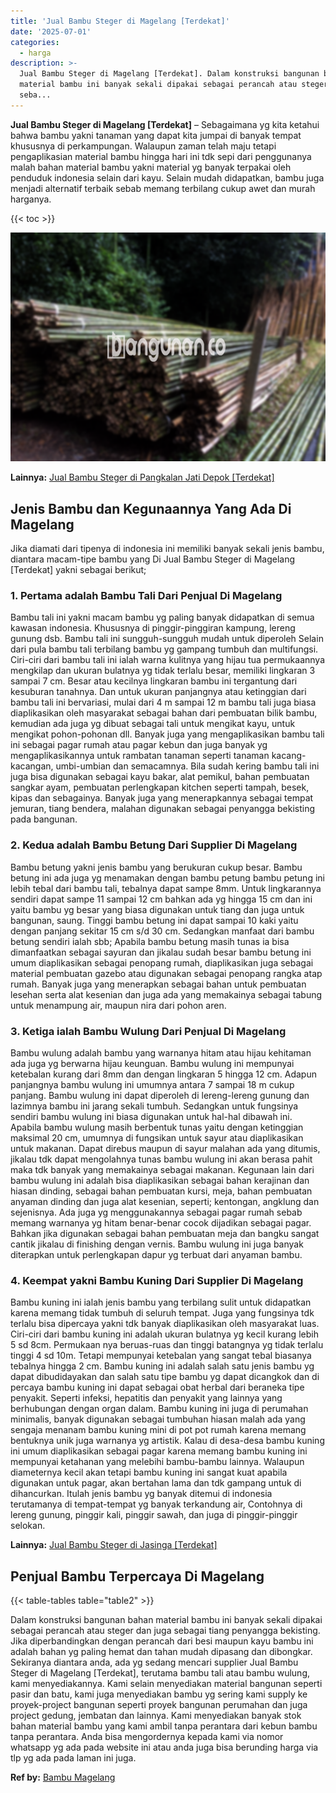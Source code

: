 ```yaml
---
title: 'Jual Bambu Steger di Magelang [Terdekat]'
date: '2025-07-01'
categories:
  - harga
description: >-
  Jual Bambu Steger di Magelang [Terdekat]. Dalam konstruksi bangunan bahan
  material bambu ini banyak sekali dipakai sebagai perancah atau steger dan juga
  seba...
---
```


**Jual Bambu Steger di Magelang \[Terdekat\]** – Sebagaimana yg kita ketahui bahwa bambu yakni tanaman yang dapat kita jumpai di banyak tempat khususnya di perkampungan. Walaupun zaman telah maju tetapi pengaplikasian material bambu hingga hari ini tdk sepi dari penggunanya malah bahan material bambu yakni material yg banyak terpakai oleh penduduk indonesia selain dari kayu. Selain mudah didapatkan, bambu juga menjadi alternatif terbaik sebab memang terbilang cukup awet dan murah harganya.

{{< toc >}}

![Jual Bambu Steger di Magelang [Terdekat]](/images/jual-bambu-tali-16.png)

**Lainnya:** [Jual Bambu Steger di Pangkalan Jati Depok \[Terdekat\]](https://bambu.bangunan.co/jual-bambu-steger-di-pangkalan-jati-depok-terdekat/)

## Jenis Bambu dan Kegunaannya Yang Ada Di Magelang

Jika diamati dari tipenya di indonesia ini memiliki banyak sekali jenis bambu, diantara macam-tipe bambu yang Di Jual Bambu Steger di Magelang \[Terdekat\] yakni sebagai berikut;

### 1\. Pertama adalah Bambu Tali Dari Penjual Di Magelang

Bambu tali ini yakni macam bambu yg paling banyak didapatkan di semua kawasan indonesia. Khususnya di pinggir-pinggiran kampung, lereng gunung dsb. Bambu tali ini sungguh-sungguh mudah untuk diperoleh Selain dari pula bambu tali terbilang bambu yg gampang tumbuh dan multifungsi. Ciri-ciri dari bambu tali ini ialah warna kulitnya yang hijau tua permukaannya mengkilap dan ukuran bulatnya yg tidak terlalu besar, memiliki lingkaran 3 sampai 7 cm. Besar atau kecilnya lingkaran bambu ini tergantung dari kesuburan tanahnya. Dan untuk ukuran panjangnya atau ketinggian dari bambu tali ini bervariasi, mulai dari 4 m sampai 12 m bambu tali juga biasa diaplikasikan oleh masyarakat sebagai bahan dari pembuatan bilik bambu, kemudian ada juga yg dibuat sebagai tali untuk mengikat kayu, untuk mengikat pohon-pohonan dll. Banyak juga yang mengaplikasikan bambu tali ini sebagai pagar rumah atau pagar kebun dan juga banyak yg mengaplikasikannya untuk rambatan tanaman seperti tanaman kacang-kacangan, umbi-umbian dan semacamnya. Bila sudah kering bambu tali ini juga bisa digunakan sebagai kayu bakar, alat pemikul, bahan pembuatan sangkar ayam, pembuatan perlengkapan kitchen seperti tampah, besek, kipas dan sebagainya. Banyak juga yang menerapkannya sebagai tempat jemuran, tiang bendera, malahan digunakan sebagai penyangga bekisting pada bangunan.

### 2\. Kedua adalah Bambu Betung Dari Supplier Di Magelang

Bambu betung yakni jenis bambu yang berukuran cukup besar. Bambu betung ini ada juga yg menamakan dengan bambu petung bambu petung ini lebih tebal dari bambu tali, tebalnya dapat sampe 8mm. Untuk lingkarannya sendiri dapat sampe 11 sampai 12 cm bahkan ada yg hingga 15 cm dan ini yaitu bambu yg besar yang biasa digunakan untuk tiang dan juga untuk bangunan, saung. Tinggi bambu betung ini dapat sampai 10 kaki yaitu dengan panjang sekitar 15 cm s/d 30 cm. Sedangkan manfaat dari bambu betung sendiri ialah sbb; Apabila bambu betung masih tunas ia bisa dimanfaatkan sebagai sayuran dan jikalau sudah besar bambu betung ini umum diaplikasikan sebagai penopang rumah, diaplikasikan juga sebagai material pembuatan gazebo atau digunakan sebagai penopang rangka atap rumah. Banyak juga yang menerapkan sebagai bahan untuk pembuatan lesehan serta alat kesenian dan juga ada yang memakainya sebagai tabung untuk menampung air, maupun nira dari pohon aren.

### 3\. Ketiga ialah Bambu Wulung Dari Penjual Di Magelang

Bambu wulung adalah bambu yang warnanya hitam atau hijau kehitaman ada juga yg berwarna hijau keunguan. Bambu wulung ini mempunyai ketebalan kurang dari 8mm dan dengan lingkaran 5 hingga 12 cm. Adapun panjangnya bambu wulung ini umumnya antara 7 sampai 18 m cukup panjang. Bambu wulung ini dapat diperoleh di lereng-lereng gunung dan lazimnya bambu ini jarang sekali tumbuh. Sedangkan untuk fungsinya sendiri bambu wulung ini biasa digunakan untuk hal-hal dibawah ini. Apabila bambu wulung masih berbentuk tunas yaitu dengan ketinggian maksimal 20 cm, umumnya di fungsikan untuk sayur atau diaplikasikan untuk makanan. Dapat direbus maupun di sayur malahan ada yang ditumis, jikalau tdk dapat mengolahnya tunas bambu wulung ini akan berasa pahit maka tdk banyak yang memakainya sebagai makanan. Kegunaan lain dari bambu wulung ini adalah bisa diaplikasikan sebagai bahan kerajinan dan hiasan dinding, sebagai bahan pembuatan kursi, meja, bahan pembuatan anyaman dinding dan juga alat kesenian, seperti; kentongan, angklung dan sejenisnya. Ada juga yg menggunakannya sebagai pagar rumah sebab memang warnanya yg hitam benar-benar cocok dijadikan sebagai pagar. Bahkan jika digunakan sebagai bahan pembuatan meja dan bangku sangat cantik jikalau di finishing dengan vernis. Bambu wulung ini juga banyak diterapkan untuk perlengkapan dapur yg terbuat dari anyaman bambu.

### 4\. Keempat yakni Bambu Kuning Dari Supplier Di Magelang

Bambu kuning ini ialah jenis bambu yang terbilang sulit untuk didapatkan karena memang tidak tumbuh di seluruh tempat. Juga yang fungsinya tdk terlalu bisa dipercaya yakni tdk banyak diaplikasikan oleh masyarakat luas. Ciri-ciri dari bambu kuning ini adalah ukuran bulatnya yg kecil kurang lebih 5 sd 8cm. Permukaan nya beruas-ruas dan tinggi batangnya yg tidak terlalu tinggi 4 sd 10m. Tetapi mempunyai ketebalan yang sangat tebal biasanya tebalnya hingga 2 cm. Bambu kuning ini adalah salah satu jenis bambu yg dapat dibudidayakan dan salah satu tipe bambu yg dapat dicangkok dan di percaya bambu kuning ini dapat sebagai obat herbal dari beraneka tipe penyakit. Seperti infeksi, hepatitis dan penyakit yang lainnya yang berhubungan dengan organ dalam. Bambu kuning ini juga di perumahan minimalis, banyak digunakan sebagai tumbuhan hiasan malah ada yang sengaja menanam bambu kuning mini di pot pot rumah karena memang bentuknya unik juga warnanya yg artistik. Kalau di desa-desa bambu kuning ini umum diaplikasikan sebagai pagar karena memang bambu kuning ini mempunyai ketahanan yang melebihi bambu-bambu lainnya. Walaupun diameternya kecil akan tetapi bambu kuning ini sangat kuat apabila digunakan untuk pagar, akan bertahan lama dan tdk gampang untuk di dihancurkan. Itulah jenis bambu yg banyak ditemui di indonesia terutamanya di tempat-tempat yg banyak terkandung air, Contohnya di lereng gunung, pinggir kali, pinggir sawah, dan juga di pinggir-pinggir selokan.

**Lainnya:** [Jual Bambu Steger di Jasinga \[Terdekat\]](https://bambu.bangunan.co/jual-bambu-steger-di-jasinga-terdekat/)

## Penjual Bambu Terpercaya Di Magelang

{{< table-tables table="table2" >}}

Dalam konstruksi bangunan bahan material bambu ini banyak sekali dipakai sebagai perancah atau steger dan juga sebagai tiang penyangga bekisting. Jika diperbandingkan dengan perancah dari besi maupun kayu bambu ini adalah bahan yg paling hemat dan tahan mudah dipasang dan dibongkar. Sekiranya diantara anda, ada yg sedang mencari supplier Jual Bambu Steger di Magelang \[Terdekat\], terutama bambu tali atau bambu wulung, kami menyediakannya. Kami selain menyediakan material bangunan seperti pasir dan batu, kami juga menyediakan bambu yg sering kami supply ke proyek-project bangunan seperti proyek bangunan perumahan dan juga project gedung, jembatan dan lainnya. Kami menyediakan banyak stok bahan material bambu yang kami ambil tanpa perantara dari kebun bambu tanpa perantara. Anda bisa mengordernya kepada kami via nomor whatsapp yg ada pada website ini atau anda juga bisa berunding harga via tlp yg ada pada laman ini juga.

**Ref by:** [Bambu Magelang](https://id.wikipedia.org/wiki/Bambu)
